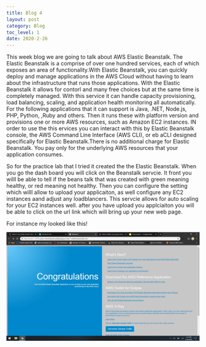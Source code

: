 ```yaml
---
title: Blog 4
layout: post
category: Blog
toc_level: 1
date: 2020-2-26
---
```

This week blog we are going to talk about AWS  Elastic Beanstalk. The Elastic Beanstalk is  a comprise of over one hundred services, each of which exposes an area of functionality.With Elastic Beanstalk, you can quickly deploy and manage applications in the AWS Cloud without having to learn about the infrastructure that runs those applications. With the Elastic Beanstalk it allows for contorl and  many free choices but at the same time is completely managed. With this  service it can  handle capacity provisioning, load balancing, scaling, and application health monitoring all automatically. For the following applications that it can support is  Java, .NET, Node.js, PHP, Python, ,Ruby and others. Then it runs these  with platform version and provisions one or more AWS resources, such as Amazon EC2 instances. IN order to use the this ervices you can interact with this by Elastic Beanstalk console, the AWS Command Line Interface (AWS CLI), or eb aCLI designed specifically for Elastic Beanstalk.There is no additional charge for Elastic Beanstalk. You pay only for the underlying AWS resources that your application consumes. <br>

So for the practice lab that I tried it created the the Elastic Beanstalk. When you go the dash board you will click on the Beanstalk servcie. It front you willl be able to tell if the beans talk that was created with green meaning healthy, or red meaning not healthy. Then you can configure the setting  which willl allow to upload your applicaiton, as well configure any EC2 instances aand adjust any loadblancers. This servcie allows for auto scaling for your EC2 instances well. after you have upload you applciaiton you will be able to click on the url link which will  bring up your new web page. <br>

For instance my looked like this! <br>


![10!](/assets/img/10.jpg)
